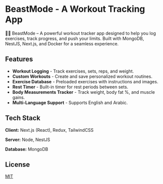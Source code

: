 # BeastMode - A Workout Tracking App

🏋️‍♂️ BeastMode – A powerful workout tracker app designed to help you log exercises, track progress, and push your limits. Built with MongoDB, NestJS, Next.js, and Docker for a seamless experience.

## Features

- **Workout Logging** - Track exercises, sets, reps, and weight.
- **Custom Workouts** - Create and save personalized workout routines.
- **Exercise Database** - Preloaded exercises with instructions and images.
- **Rest Timer** - Built-in timer for rest periods between sets.
- **Body Measurements Tracker** - Track weight, body fat %, and muscle gains.
- **Multi-Language Support** - Supports English and Arabic.

## Tech Stack

**Client:** Next.js (React), Redux, TailwindCSS

**Server:** Node, NestJS

**Database:** MongoDB

## License

[MIT](https://github.com/Ahmed-M-Aboutaleb/2025-BeastMode-Monorepo/blob/431c8237da7aa16ba03193f0f6572771353c64d6/LICENSE)
